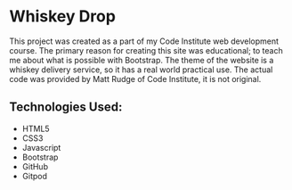 # Whiskey Drop 

This project was created as a part of my Code Institute web development course. The primary reason for creating this site was educational; to teach me about what is possible with Bootstrap. The theme of the website is a whiskey delivery service, so it has a real world practical use. The actual code was provided by Matt Rudge of Code Institute, it is not original.

## Technologies Used:

* HTML5
* CSS3
* Javascript
* Bootstrap
* GitHub
* Gitpod